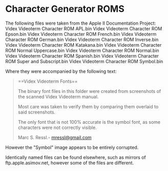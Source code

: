 # Character Generator ROMS

The following files were taken from the Apple II Documentation Project:
Videx Videoterm Character ROM APL.bin
Videx Videoterm Character ROM Epson.bin
Videx Videoterm Character ROM French.bin
Videx Videoterm Character ROM German.bin
Videx Videoterm Character ROM Inverse.bin
Videx Videoterm Character ROM Katakana.bin
Videx Videoterm Character ROM Normal Uppercase.bin
Videx Videoterm Character ROM Normal.bin
Videx Videoterm Character ROM Spanish.bin
Videx Videoterm Character ROM Super and Subscript.bin
Videx Videoterm Character ROM Symbol.bin

Where they were accompanied by the following text:
>==Videx Videoterm Fonts==
>
>The binary font files in this folder were created from screenshots of the scanned Videx Videoterm manual.
>
>Most care was taken to verify them by comparing them overlaid to said screenshots.
>
>The only font that is not 100% accurate is the symbol font, as some characters were not correctly visible.
>
>Marc S. Ressl.-
>mressl@gmail.com

However the "Symbol" image appears to be entirely corrupted.

Identically named files can be found elsewhere, such as mirrors of ftp.apple.asimov.net, however some of the files are different.
